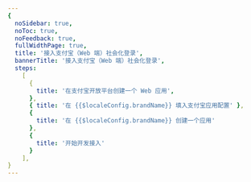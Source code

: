 ```yaml
---
{
  noSidebar: true,
  noToc: true,
  noFeedback: true,
  fullWidthPage: true,
  title: '接入支付宝（Web 端）社会化登录',
  bannerTitle: '接入支付宝（Web 端）社会化登录',
  steps:
    [
      {
        title: '在支付宝开放平台创建一个 Web 应用',
      },
      { title: '在 {{$localeConfig.brandName}} 填入支付宝应用配置' },
      {
        title: '在 {{$localeConfig.brandName}} 创建一个应用'
      },
      {
        title: '开始开发接入'
      }
    ],
}
---
```


<IntegrationDetail backLink="/en/guides/connections/social"/>
